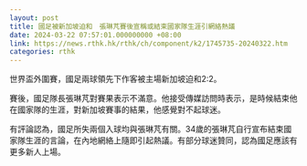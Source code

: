 ```yaml
---
layout: post
title: 國足被新加坡迫和　張琳芃賽後宣稱或結束國家隊生涯引網絡熱議
date: 2024-03-22 07:57:01.000000000 +08:00
link: https://news.rthk.hk/rthk/ch/component/k2/1745735-20240322.htm
categories: rthk
---
```


世界盃外圍賽，國足兩球領先下作客被主場新加坡迫和2:2。

賽後，國足隊長張琳芃對賽果表示不滿意。他接受傳媒訪問時表示，是時候結束他在國家隊的生涯，對新加坡賽事的結果，他感覺對不起球迷。

有評論認為，國足所失兩個入球均與張琳芃有關。34歲的張琳芃自行宣布結束國家隊生涯的言論，在內地網絡上隨即引起熱議。有部分球迷贊同，認為國足應該有更多新人上場。
